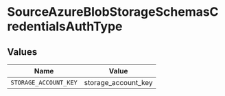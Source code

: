 # SourceAzureBlobStorageSchemasCredentialsAuthType


## Values

| Name                  | Value                 |
| --------------------- | --------------------- |
| `STORAGE_ACCOUNT_KEY` | storage_account_key   |